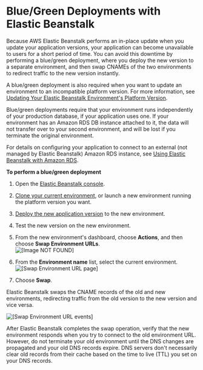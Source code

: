 # Blue/Green Deployments with Elastic Beanstalk<a name="using-features.CNAMESwap"></a>

Because AWS Elastic Beanstalk performs an in\-place update when you update your application versions, your application can become unavailable to users for a short period of time\. You can avoid this downtime by performing a blue/green deployment, where you deploy the new version to a separate environment, and then swap CNAMEs of the two environments to redirect traffic to the new version instantly\.

A blue/green deployment is also required when you want to update an environment to an incompatible platform version\. For more information, see [Updating Your Elastic Beanstalk Environment's Platform Version](using-features.platform.upgrade.md)\.

Blue/green deployments require that your environment runs independently of your production database, if your application uses one\. If your environment has an Amazon RDS DB instance attached to it, the data will not transfer over to your second environment, and will be lost if you terminate the original environment\.

For details on configuring your application to connect to an external \(not managed by Elastic Beanstalk\) Amazon RDS instance, see [Using Elastic Beanstalk with Amazon RDS](AWSHowTo.RDS.md)\.

**To perform a blue/green deployment**

1. Open the [Elastic Beanstalk console](https://console.aws.amazon.com/elasticbeanstalk)\.

1. [Clone your current environment](using-features.managing.clone.md), or launch a new environment running the platform version you want\.

1. [Deploy the new application version](using-features.deploy-existing-version.md#deployments-newversion) to the new environment\.

1. Test the new version on the new environment\.

1. From the new environment's dashboard, choose **Actions**, and then choose **Swap Environment URLs**\.  
![\[Image NOT FOUND\]](http://docs.aws.amazon.com/elasticbeanstalk/latest/dg/images/aeb-env-dashboard-swapurls.png)

1. From the **Environment name** list, select the current environment\.  
![\[Swap Environment URL page\]](http://docs.aws.amazon.com/elasticbeanstalk/latest/dg/images/aeb-env-swap-url.png)

1. Choose **Swap**\.

Elastic Beanstalk swaps the CNAME records of the old and new environments, redirecting traffic from the old version to the new version and vice versa\.

![\[Swap Environment URL events\]](http://docs.aws.amazon.com/elasticbeanstalk/latest/dg/images/cnameswap-events.png)

After Elastic Beanstalk completes the swap operation, verify that the new environment responds when you try to connect to the old environment URL\. However, do not terminate your old environment until the DNS changes are propagated and your old DNS records expire\. DNS servers don't necessarily clear old records from their cache based on the time to live \(TTL\) you set on your DNS records\.
